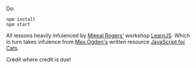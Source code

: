 Do:

```
npm install
npm start
```

All lessons heavily infulenced by [Mikeal Rogers'](https://github.com/mikeal) workshop [LearnJS](https://github.com/mikeal/learnjs).
Which in turn takes infulence from [Max Ogden's](https://github.com/maxogden) written resource [JavaScript for Cats](https://github.com/maxogden/javascript-for-cats).

Credit where credit is due!

